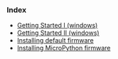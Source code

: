 ### Index
- [ Getting Started I (windows) ](../installation)
- [ Getting Started II (windows)](../blink)
- [ Installing default firmware ](../how_to_flash)
- [ Installing MicroPython firmware ](../micropython)